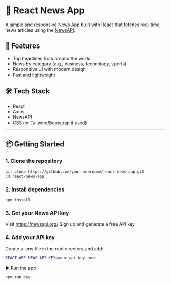 # 📰 React News App

A simple and responsive News App built with React that fetches real-time news articles using the [NewsAPI](https://newsapi.org/).

## 🚀 Features

- Top headlines from around the world
- News by category (e.g., business, technology, sports)
- Responsive UI with modern design
- Fast and lightweight

## 🛠️ Tech Stack

- React
- Axios
- NewsAPI
- CSS (or Tailwind/Bootstrap if used)

---

## 📦 Getting Started

### 1. Clone the repository

```bash
git clone https://github.com/your-username/react-news-app.git
cd react-news-app
```

### 2. Install dependencies
```bash
npm install
```

### 3. Get your News API key
Visit <a href="https://newsapi.org/">https://newsapi.org/</a>
Sign up and generate a free API key

### 4. Add your API key
Create a .env file in the root directory and add:
```bash
REACT_APP_NEWS_API_KEY=your_api_key_here
```
▶️ Run the app
```bash
npm run dev
```
